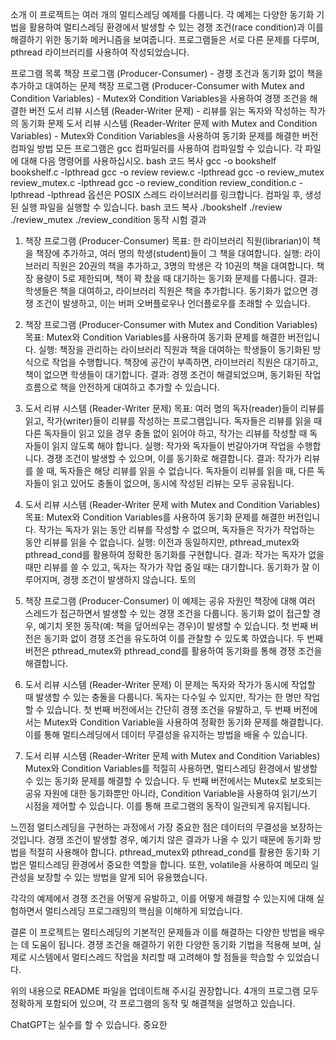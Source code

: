 소개
이 프로젝트는 여러 개의 멀티스레딩 예제를 다룹니다. 각 예제는 다양한 동기화 기법을 활용하여 멀티스레딩 환경에서 발생할 수 있는 경쟁 조건(race condition)과 이를 해결하기 위한 동기화 메커니즘을 보여줍니다. 프로그램들은 서로 다른 문제를 다루며, pthread 라이브러리를 사용하여 작성되었습니다.

프로그램 목록
책장 프로그램 (Producer-Consumer) - 경쟁 조건과 동기화 없이 책을 추가하고 대여하는 문제
책장 프로그램 (Producer-Consumer with Mutex and Condition Variables) - Mutex와 Condition Variables을 사용하여 경쟁 조건을 해결한 버전
도서 리뷰 시스템 (Reader-Writer 문제) - 리뷰를 읽는 독자와 작성하는 작가의 동기화 문제
도서 리뷰 시스템 (Reader-Writer 문제 with Mutex and Condition Variables) - Mutex와 Condition Variables을 사용하여 동기화 문제를 해결한 버전
컴파일 방법
모든 프로그램은 gcc 컴파일러를 사용하여 컴파일할 수 있습니다. 각 파일에 대해 다음 명령어를 사용하십시오.
bash
코드 복사
gcc -o bookshelf bookshelf.c -lpthread
gcc -o review review.c -lpthread
gcc -o review_mutex review_mutex.c -lpthread
gcc -o review_condition review_condition.c -lpthread
-lpthread 옵션은 POSIX 스레드 라이브러리를 링크합니다.
컴파일 후, 생성된 실행 파일을 실행할 수 있습니다.
bash
코드 복사
./bookshelf
./review
./review_mutex
./review_condition
동작 시험 결과
1. 책장 프로그램 (Producer-Consumer)
목표: 한 라이브러리 직원(librarian)이 책을 책장에 추가하고, 여러 명의 학생(student)들이 그 책을 대여합니다.
실행: 라이브러리 직원은 20권의 책을 추가하고, 3명의 학생은 각 10권의 책을 대여합니다. 책장 용량이 5로 제한되며, 책이 꽉 찼을 때 대기하는 동기화 문제를 다룹니다.
결과: 학생들은 책을 대여하고, 라이브러리 직원은 책을 추가합니다. 동기화가 없으면 경쟁 조건이 발생하고, 이는 버퍼 오버플로우나 언더플로우를 초래할 수 있습니다.
2. 책장 프로그램 (Producer-Consumer with Mutex and Condition Variables)
목표: Mutex와 Condition Variables를 사용하여 동기화 문제를 해결한 버전입니다.
실행: 책장을 관리하는 라이브러리 직원과 책을 대여하는 학생들이 동기화된 방식으로 작업을 수행합니다. 책장에 공간이 부족하면, 라이브러리 직원은 대기하고, 책이 없으면 학생들이 대기합니다.
결과: 경쟁 조건이 해결되었으며, 동기화된 작업 흐름으로 책을 안전하게 대여하고 추가할 수 있습니다.
3. 도서 리뷰 시스템 (Reader-Writer 문제)
목표: 여러 명의 독자(reader)들이 리뷰를 읽고, 작가(writer)들이 리뷰를 작성하는 프로그램입니다. 독자들은 리뷰를 읽을 때 다른 독자들이 읽고 있을 경우 충돌 없이 읽어야 하고, 작가는 리뷰를 작성할 때 독자들이 읽지 않도록 해야 합니다.
실행: 작가와 독자들이 번갈아가며 작업을 수행합니다. 경쟁 조건이 발생할 수 있으며, 이를 동기화로 해결합니다.
결과: 작가가 리뷰를 쓸 때, 독자들은 해당 리뷰를 읽을 수 없습니다. 독자들이 리뷰를 읽을 때, 다른 독자들이 읽고 있어도 충돌이 없으며, 동시에 작성된 리뷰는 모두 공유됩니다.
4. 도서 리뷰 시스템 (Reader-Writer 문제 with Mutex and Condition Variables)
목표: Mutex와 Condition Variables를 사용하여 동기화 문제를 해결한 버전입니다. 작가는 독자가 읽는 동안 리뷰를 작성할 수 없으며, 독자들은 작가가 작업하는 동안 리뷰를 읽을 수 없습니다.
실행: 이전과 동일하지만, pthread_mutex와 pthread_cond를 활용하여 정확한 동기화를 구현합니다.
결과: 작가는 독자가 없을 때만 리뷰를 쓸 수 있고, 독자는 작가가 작업 중일 때는 대기합니다. 동기화가 잘 이루어지며, 경쟁 조건이 발생하지 않습니다.
토의
1. 책장 프로그램 (Producer-Consumer)
이 예제는 공유 자원인 책장에 대해 여러 스레드가 접근하면서 발생할 수 있는 경쟁 조건을 다룹니다. 동기화 없이 접근할 경우, 예기치 못한 동작(예: 책을 덮어씌우는 경우)이 발생할 수 있습니다. 첫 번째 버전은 동기화 없이 경쟁 조건을 유도하여 이를 관찰할 수 있도록 하였습니다. 두 번째 버전은 pthread_mutex와 pthread_cond를 활용하여 동기화를 통해 경쟁 조건을 해결합니다.

2. 도서 리뷰 시스템 (Reader-Writer 문제)
이 문제는 독자와 작가가 동시에 작업할 때 발생할 수 있는 충돌을 다룹니다. 독자는 다수일 수 있지만, 작가는 한 명만 작업할 수 있습니다. 첫 번째 버전에서는 간단히 경쟁 조건을 유발하고, 두 번째 버전에서는 Mutex와 Condition Variable을 사용하여 정확한 동기화 문제를 해결합니다. 이를 통해 멀티스레딩에서 데이터 무결성을 유지하는 방법을 배울 수 있습니다.

3. 도서 리뷰 시스템 (Reader-Writer 문제 with Mutex and Condition Variables)
Mutex와 Condition Variables를 적절히 사용하면, 멀티스레딩 환경에서 발생할 수 있는 동기화 문제를 해결할 수 있습니다. 두 번째 버전에서는 Mutex로 보호되는 공유 자원에 대한 동기화뿐만 아니라, Condition Variable을 사용하여 읽기/쓰기 시점을 제어할 수 있습니다. 이를 통해 프로그램의 동작이 일관되게 유지됩니다.

느낀점
멀티스레딩을 구현하는 과정에서 가장 중요한 점은 데이터의 무결성을 보장하는 것입니다. 경쟁 조건이 발생할 경우, 예기치 않은 결과가 나올 수 있기 때문에 동기화 방법을 적절히 사용해야 합니다. pthread_mutex와 pthread_cond를 활용한 동기화 기법은 멀티스레딩 환경에서 중요한 역할을 합니다. 또한, volatile을 사용하여 메모리 일관성을 보장할 수 있는 방법을 알게 되어 유용했습니다.

각각의 예제에서 경쟁 조건을 어떻게 유발하고, 이를 어떻게 해결할 수 있는지에 대해 실험하면서 멀티스레딩 프로그래밍의 핵심을 이해하게 되었습니다.

결론
이 프로젝트는 멀티스레딩의 기본적인 문제들과 이를 해결하는 다양한 방법을 배우는 데 도움이 됩니다. 경쟁 조건을 해결하기 위한 다양한 동기화 기법을 적용해 보며, 실제로 시스템에서 멀티스레드 작업을 처리할 때 고려해야 할 점들을 학습할 수 있었습니다.

위의 내용으로 README 파일을 업데이트해 주시길 권장합니다. 4개의 프로그램 모두 정확하게 포함되어 있으며, 각 프로그램의 동작 및 해결책을 설명하고 있습니다.











ChatGPT는 실수를 할 수 있습니다. 중요한
